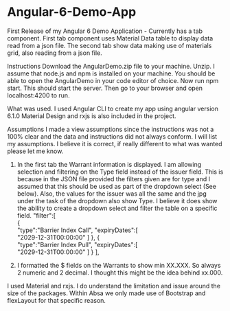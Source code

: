 # Angular-6-Demo-App
First Release of my Angular 6 Demo Application - Currently has a tab component. First tab component uses Material Data table to 
display data read from a json file. The second tab show data making use of materials grid, also reading from a json file.

Instructions
Download the AngularDemo.zip file to your machine.
Unzip.
I assume that node.js and npm is installed on your machine.
You should be able to open the AngularDemo in your code editor of choice.
Now run npm start. This should start the server.
Then go to your browser and open localhost:4200 to run.

What was used.
I used Angular CLI to create my app using angular version 6.1.0
Material Design
and rxjs is also included in the project.

Assumptions
I made a view assumptions since the instructions was not a 100% clear and the data and instructions did not always conform. I will list my
assumptions. I believe it is correct, if really different to what was wanted please let me know.
1. In the first tab the Warrant information is displayed. I am allowing selection and filtering on the Type field instead of the issuer field. This is because in the JSON file provided the filters given are for type and I assumed that this should be used as part of the dropdown select (See below). Also, the values for the issuer was all the same and the jpg under the task of the dropdown also show Type. I believe it does show the ability to create a dropdown select and filter the table on a specific field. 
 "filter":[  
     {  
        "type":"Barrier Index Call",
        "expiryDates":[  
           "2029-12-31T00:00:00"
        ]
     },
     {  
        "type":"Barrier Index Pull",
        "expiryDates":[  
           "2029-12-31T00:00:00"
        ]
     }
  ],

2. I formatted the $ fields on the Warrants to show min XX.XXX. So always 2 numeric and 2 decimal. 
I thought this might be the idea behind xx.000.

I used Material and rxjs. I do understand the limitation and issue around the size of the packages. Within Absa we only made use of 
Bootstrap and flexLayout for that specific reason. 
